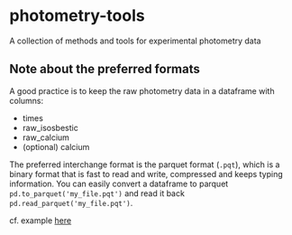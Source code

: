 # photometry-tools
A collection of methods and tools for experimental photometry data

## Note about the preferred formats
A good practice is to keep the raw photometry data in a dataframe with columns:
- times
- raw_isosbestic
- raw_calcium
- (optional) calcium


The preferred interchange format is the parquet format (`.pqt`), which is a binary format that is fast to read and write, compressed and keeps typing information.
You can easily convert a dataframe to parquet `pd.to_parquet('my_file.pqt')` and read it back `pd.read_parquet('my_file.pqt')`.

cf. example [here](./src/examples/csv_preprocessing.py)


